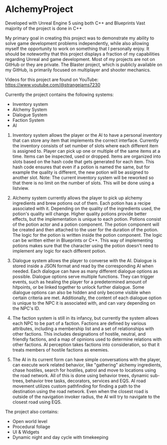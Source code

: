 # AlchemyProject

Developed with Unreal Engine 5 using both C++ and Blueprints
Vast majority of the project is done in C++

My primary goal in creating this project was to demonstrate my ability to solve game development problems independently, while also allowing myself the opportunity to work on something that I personally enjoy. It should be noteworthy that this project displays a fraction of my capabilities regarding Unreal and game development. Most of my projects are not on GitHub or they are private. The Blaster project, which is publicly available on my GitHub, is primarily focused on multiplayer and shooter mechanics.

Videos for this project are found on YouTube: https://www.youtube.com/@strangejams7230

Currently the project contains the following systems:

- Inventory system
- Alchemy System
- Dialogue System
- Faction System
- AI



1. Inventory system allows the player or the AI to have a personal inventory that can store any item that implements the correct interface.
Currently the inventory consists of set number of slots where each different item is assigned to. Player can pick up one or multiple of the same items at a time. Items can be inspected, used or dropped. Items are organized into slots based on the hash code that gets generated for each item. This hash code ensures that even if a potion is named the same, but for example the quality is different, the new potion will be assigned to another slot. 
Note: The current inventory system will be reworked so that there is no limit on the number of slots. This will be done using a listview.

2. Alchemy system currently allows the player to pick up alchemy ingredients and brew potions out of them. Each potion has a recipe associated with it. Depending on the quality of the ingredients used, the potion's quality will change. Higher quality potions provide better effects, but the implementation is unique to each potion. Potions consist of the potion actor and a potion component. The potion component will be created and then attached to the user for the duration of the potion. The logic for the potion is written inside the potion component. The logic can be written either in Blueprints or C++. This way of implementing potions makes sure that the character using the potion doesn't need to implement any logic for each different potion.

3. Dialogue system allows the player to converse with the AI. Dialogue is stored inside a JSON format and read by the corresponding AI when needed. Each dialogue can have as many different dialogue options as possible. Dialogue options serve multiple functions. They can trigger events, such as healing the player for a predetermined amount of hitpoints, or be linked together to unlock further dialogue. Some dialogue options can also be hidden and only become visible when certain criteria are met. Additionally, the content of each dialogue option is unique to the NPC it is associated with, and can vary depending on the NPC's ID.

4. The faction system is still in its infancy, but currently the system allows each NPC to be part of a faction. Factions are defined by various attributes, including a membership list and a set of relationships with other factions. This includes designations of hostile, neutral, and friendly factions, and a map of opinions used to determine relations with other factions. AI perception takes factions into consideration, so that it treats members of hostile factions as enemies.

5. The AI in its current form can have simple conversations with the player, can execute work related behavior, like "gathering" alchemy ingredients, chase hostiles, search for hostiles, patrol and move to locations using the road network. All of this is done using behavior trees, dynamic sub-trees, behavior tree tasks, decorators, services and EQS. AI road movement utilizes custom pathfinding for finding a path to the destination using the road network. Even when the closest road is outside of the navigation invoker radius, the AI will try to navigate to the closest road using EQS.




The project also contains:

- Open world level
- Procedural foliage
- UI & Widgets
- Dynamic night and day cycle with timekeeping
